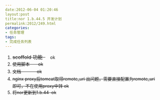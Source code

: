 ```yaml
---
date:2012-06-04 01:20:46
layout:post
title:nor 1.b.44.5 开发计划 
permalink:2012/249.html
categories:
- 任务管理
tags:
- 完成任务列表
---
```



<ol>
	<li>
		<span style="font-size:16px;"><s>scoffold 功能 &nbsp;</s></span> &nbsp; &nbsp;ok
	</li>
	<li>
		<span><span style="line-height:24px;"><s>使用脚本 &nbsp; &nbsp; &nbsp; ok</s></span></span> 
	</li>
	<li>
		<span><span style="line-height:24px;"><s>文档 &nbsp; &nbsp; &nbsp; &nbsp; &nbsp; &nbsp; ok</s></span></span> 
	</li>
	<li>
		<span style="line-height:24px;"><s>nginx proxy后tomcat取得remote_uri 出问题，需要直接配置为remote_uri 即可，不在使用proxy中转 ok</s></span> 
	</li>
	<li>
		<span class="Apple-style-span" style="line-height:24px;"><s>将nor更新到1.b.44 &nbsp;ok</s></span> 
	</li>
</ol>